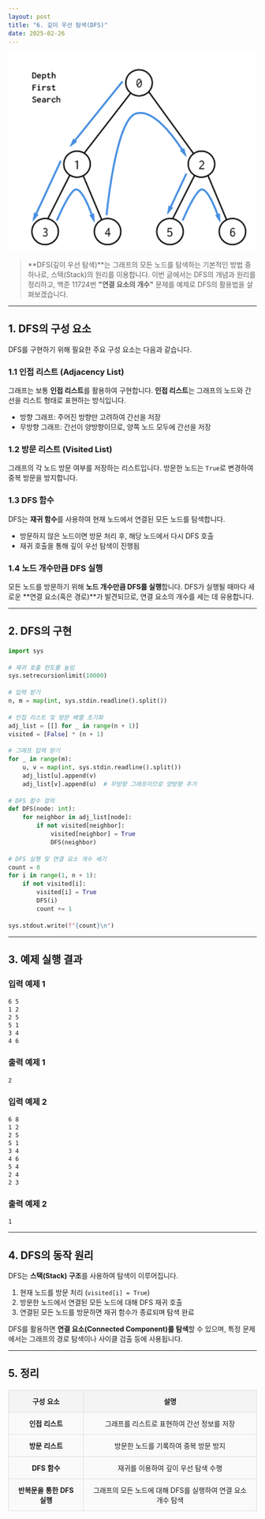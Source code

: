 ```yaml
---
layout: post
title: "6. 깊이 우선 탐색(DFS)"
date: 2025-02-26
---
```


<div style="text-align: center;">
	<img src="/사진들/알고리즘/DFS.png" alt="alt text" />
</div>

> **DFS(깊이 우선 탐색)**는 그래프의 모든 노드를 탐색하는 기본적인 방법 중 하나로, 스택(Stack)의 원리를 이용합니다. 이번 글에서는 DFS의 개념과 원리를 정리하고, 백준 11724번 **"연결 요소의 개수"** 문제를 예제로 DFS의 활용법을 살펴보겠습니다.

---

## 1. DFS의 구성 요소

DFS를 구현하기 위해 필요한 주요 구성 요소는 다음과 같습니다.

### 1.1 인접 리스트 (Adjacency List)
그래프는 보통 **인접 리스트**를 활용하여 구현합니다. **인접 리스트**는 그래프의 노드와 간선을 리스트 형태로 표현하는 방식입니다.
- 방향 그래프: 주어진 방향만 고려하여 간선을 저장
- 무방향 그래프: 간선이 양방향이므로, 양쪽 노드 모두에 간선을 저장

### 1.2 방문 리스트 (Visited List)
그래프의 각 노드 방문 여부를 저장하는 리스트입니다. 방문한 노드는 `True`로 변경하여 중복 방문을 방지합니다.

### 1.3 DFS 함수
DFS는 **재귀 함수**를 사용하여 현재 노드에서 연결된 모든 노드를 탐색합니다.
- 방문하지 않은 노드이면 방문 처리 후, 해당 노드에서 다시 DFS 호출
- 재귀 호출을 통해 깊이 우선 탐색이 진행됨

### 1.4 노드 개수만큼 DFS 실행
모든 노드를 방문하기 위해 **노드 개수만큼 DFS를 실행**합니다. DFS가 실행될 때마다 새로운 **연결 요소(혹은 경로)**가 발견되므로, 연결 요소의 개수를 세는 데 유용합니다.

---

## 2. DFS의 구현

```python
import sys

# 재귀 호출 한도를 높임
sys.setrecursionlimit(10000)

# 입력 받기
n, m = map(int, sys.stdin.readline().split())

# 인접 리스트 및 방문 배열 초기화
adj_list = [[] for _ in range(n + 1)]
visited = [False] * (n + 1)

# 그래프 입력 받기
for _ in range(m):
    u, v = map(int, sys.stdin.readline().split())
    adj_list[u].append(v)
    adj_list[v].append(u)  # 무방향 그래프이므로 양방향 추가

# DFS 함수 정의
def DFS(node: int):
    for neighbor in adj_list[node]:
        if not visited[neighbor]:
            visited[neighbor] = True
            DFS(neighbor)

# DFS 실행 및 연결 요소 개수 세기
count = 0
for i in range(1, n + 1):
    if not visited[i]:
        visited[i] = True
        DFS(i)
        count += 1

sys.stdout.write(f"{count}\n")
```

---

## 3. 예제 실행 결과

### 입력 예제 1
```
6 5
1 2
2 5
5 1
3 4
4 6
```

### 출력 예제 1
```
2
```

### 입력 예제 2
```
6 8
1 2
2 5
5 1
3 4
4 6
5 4
2 4
2 3
```

### 출력 예제 2
```
1
```

---

## 4. DFS의 동작 원리

DFS는 **스택(Stack) 구조**를 사용하여 탐색이 이루어집니다.
1. 현재 노드를 방문 처리 (`visited[i] = True`)
2. 방문한 노드에서 연결된 모든 노드에 대해 DFS 재귀 호출
3. 연결된 모든 노드를 방문하면 재귀 함수가 종료되며 탐색 완료

DFS를 활용하면 **연결 요소(Connected Component)를 탐색**할 수 있으며, 특정 문제에서는 그래프의 경로 탐색이나 사이클 검출 등에 사용됩니다.

---

## 5. 정리

| 구성 요소 | 설명 |
|-------------|--------------------------------------------------|
| **인접 리스트** | 그래프를 리스트로 표현하여 간선 정보를 저장 |
| **방문 리스트** | 방문한 노드를 기록하여 중복 방문 방지 |
| **DFS 함수** | 재귀를 이용하여 깊이 우선 탐색 수행 |
| **반복문을 통한 DFS 실행** | 그래프의 모든 노드에 대해 DFS를 실행하여 연결 요소 개수 탐색 |

<style>
  table {
    width: 100%;
    border-collapse: collapse;
    margin: 20px 0;
  }

  th, td {
    border: 2px solid #333;
    padding: 12px;
    text-align: center;
  }

  th {
    background-color: #f4f4f4;
    font-weight: bold;
  }

  td {
    background-color: #fafafa;
  }

  table th, table td {
    border: 1px solid #ddd;
  }
</style>